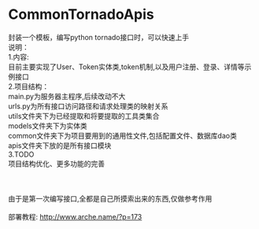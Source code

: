 # CommonTornadoApis
封装一个模板，编写python tornado接口时，可以快速上手<br>
说明：<br>
  1.内容:<br>
    目前主要实现了User、Token实体类,token机制,以及用户注册、登录、详情等示例接口<br>
  2.项目结构：<br>
    main.py为服务器主程序,后续改动不大<br>
    urls.py为所有接口访问路径和请求处理类的映射关系<br>
    utils文件夹下为已经提取和将要提取的工具类集合<br>
    models文件夹下为实体类<br>
    common文件夹下为项目要用到的通用性文件,包括配置文件、数据库dao类<br>
    apis文件夹下放的是所有接口模块<br>
  3.TODO<br>
    项目结构优化、更多功能的完善<br>
  <br>
  <br>
  <br>
    由于是第一次编写接口,全都是自己所摸索出来的东西,仅做参考作用<br>
  <br>
    部署教程: http://www.arche.name/?p=173

